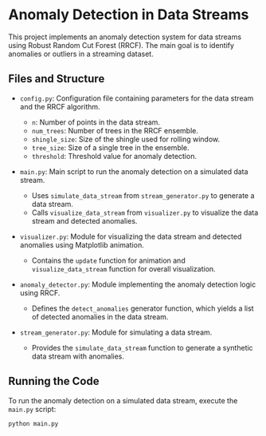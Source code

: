 # Anomaly Detection in Data Streams

This project implements an anomaly detection system for data streams using Robust Random Cut Forest (RRCF). The main goal is to identify anomalies or outliers in a streaming dataset.

## Files and Structure

- `config.py`: Configuration file containing parameters for the data stream and the RRCF algorithm.
  - `n`: Number of points in the data stream.
  - `num_trees`: Number of trees in the RRCF ensemble.
  - `shingle_size`: Size of the shingle used for rolling window.
  - `tree_size`: Size of a single tree in the ensemble.
  - `threshold`: Threshold value for anomaly detection.

- `main.py`: Main script to run the anomaly detection on a simulated data stream.
  - Uses `simulate_data_stream` from `stream_generator.py` to generate a data stream.
  - Calls `visualize_data_stream` from `visualizer.py` to visualize the data stream and detected anomalies.

- `visualizer.py`: Module for visualizing the data stream and detected anomalies using Matplotlib animation.
  - Contains the `update` function for animation and `visualize_data_stream` function for overall visualization.

- `anomaly_detector.py`: Module implementing the anomaly detection logic using RRCF.
  - Defines the `detect_anomalies` generator function, which yields a list of detected anomalies in the data stream.

- `stream_generator.py`: Module for simulating a data stream.
  - Provides the `simulate_data_stream` function to generate a synthetic data stream with anomalies.

## Running the Code

To run the anomaly detection on a simulated data stream, execute the `main.py` script:

```bash
python main.py
